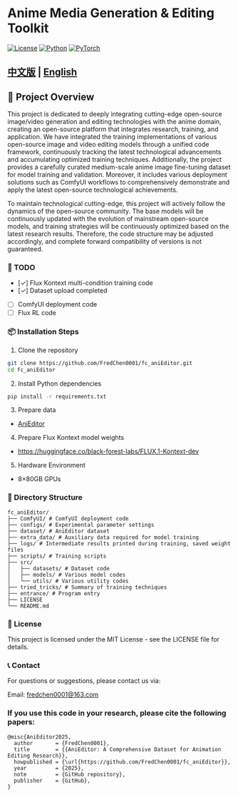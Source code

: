 # Anime Media Generation & Editing Toolkit

[![License](https://img.shields.io/badge/License-MIT-blue.svg)](LICENSE)
[![Python](https://img.shields.io/badge/Python-3.10-blue)](https://www.python.org/)
[![PyTorch](https://img.shields.io/badge/PyTorch-2.6-blue)](https://pytorch.org/)

## [中文版](README.md) | [English](README_EN.md)
## 📖 Project Overview
This project is dedicated to deeply integrating cutting-edge open-source image/video generation and editing technologies with the anime domain, creating an open-source platform that integrates research, training, and application. We have integrated the training implementations of various open-source image and video editing models through a unified code framework, continuously tracking the latest technological advancements and accumulating optimized training techniques. Additionally, the project provides a carefully curated medium-scale anime image fine-tuning dataset for model training and validation. Moreover, it includes various deployment solutions such as ComfyUI workflows to comprehensively demonstrate and apply the latest open-source technological achievements.

To maintain technological cutting-edge, this project will actively follow the dynamics of the open-source community. The base models will be continuously updated with the evolution of mainstream open-source models, and training strategies will be continuously optimized based on the latest research results. Therefore, the code structure may be adjusted accordingly, and complete forward compatibility of versions is not guaranteed.

### 🚧 TODO
- [✓] Flux Kontext multi-condition training code
- [✓] Dataset upload completed
- [ ] ComfyUI deployment code
- [ ] Flux RL code
### 📦 Installation Steps

1. Clone the repository
```bash
git clone https://github.com/FredChen0001/fc_aniEditor.git
cd fc_aniEditor
```

2. Install Python dependencies
```bash
pip install -r requirements.txt
```

3. Prepare data
- [AniEditor](..%2Fdataset%2FREADME.md)

4. Prepare Flux Kontext model weights
- https://huggingface.co/black-forest-labs/FLUX.1-Kontext-dev

5. Hardware Environment
- 8×80GB GPUs
### 📁 Directory Structure
```
fc_aniEditor/
├── ComfyUI/ # ComfyUI deployment code
├── configs/ # Experimental parameter settings
├── dataset/ # AniEditor dataset
├── extra_data/ # Auxiliary data required for model training
├── logs/ # Intermediate results printed during training, saved weight files
├── scripts/ # Training scripts
├── src/
│   ├── datasets/ # Dataset code
│   ├── models/ # Various model codes
│   └── utils/ # Various utility codes
├── tried_tricks/ # Summary of training techniques
├── entrance/ # Program entry
├── LICENSE
└── README.md
```

### 📄 License
This project is licensed under the MIT License - see the LICENSE file for details.

### 📞 Contact
For questions or suggestions, please contact us via:

Email: fredchen0001@163.com

### If you use this code in your research, please cite the following papers:
```
@misc{AniEditor2025,
  author       = {FredChen0001},
  title        = {{AniEditor: A Comprehensive Dataset for Animation Editing Research}},
  howpublished = {\url{https://github.com/FredChen0001/fc_aniEditor}},
  year         = {2025},
  note         = {GitHub repository},
  publisher    = {GitHub},
}
```